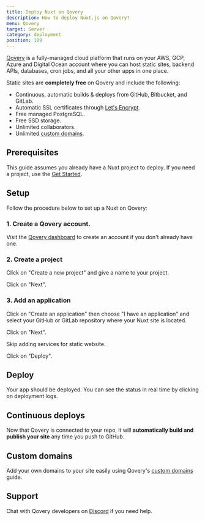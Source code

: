 ```yaml
---
title: Deploy Nuxt on Qovery
description: How to deploy Nuxt.js on Qovery?
menu: Qovery
target: Server
category: deployment
position: 109
---
```


[Qovery](https://qovery.com) is a fully-managed cloud platform that runs on your AWS, GCP, Azure and Digital Ocean account where you can host static sites, backend APIs, databases, cron jobs, and all your other apps in one place.

Static sites are **completely free** on Qovery and include the following:

- Continuous, automatic builds & deploys from GitHub, Bitbucket, and GitLab.
- Automatic SSL certificates through [Let's Encrypt](https://letsencrypt.org).
- Free managed PostgreSQL.
- Free SSD storage.
- Unlimited collaborators.
- Unlimited [custom domains](https://docs.qovery.com/guides/getting-started/setting-custom-domain/).

## Prerequisites

This guide assumes you already have a Nuxt project to deploy. If you need a project, use the [Get Started](/content/en/get-started/installation.md).

## Setup

Follow the procedure below to set up a Nuxt on Qovery:

### 1. Create a Qovery account.

Visit the [Qovery dashboard](https://console.qovery.com) to create an account if you don't already have one.

### 2. Create a project

Click on "Create a new project" and give a name to your project. 

Click on "Next".

### 3. Add an application

Click on "Create an application" then choose "I have an application" and select your GitHub or GitLab repository where your Nuxt site is located.

Click on "Next".

Skip adding services for static website.

Click on "Deploy".

## Deploy

Your app should be deployed. You can see the status in real time by clicking on deployment logs.

## Continuous deploys

Now that Qovery is connected to your repo, it will **automatically build and publish your site** any time you push to GitHub.

## Custom domains

Add your own domains to your site easily using Qovery's [custom domains](https://docs.qovery.com/guides/getting-started/setting-custom-domain/) guide.

## Support

Chat with Qovery developers on [Discord](https://discord.qovery.com) if you need help.